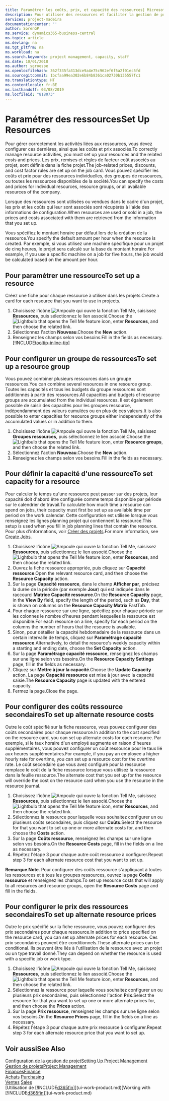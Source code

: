 ```yaml
---
title: Paramétrer les coûts, prix, et capacité des ressources| Microsoft Docs
description: Pour utiliser des ressources et faciliter la gestion de projets, vous spécifiez les coûts et les prix des différents ressources ou groupes de ressources, et définissez la capacité ressource.
services: project-madeira
documentationcenter: ''
author: SorenGP
ms.service: dynamics365-business-central
ms.topic: article
ms.devlang: na
ms.tgt_pltfrm: na
ms.workload: na
ms.search.keywords: project management, capacity, staff
ms.date: 10/01/2018
ms.author: sgroespe
ms.openlocfilehash: 362f335fa313dce9a4e75c962ef6f5a2f01ec5fd
ms.sourcegitcommit: 1bcfaa99ea302e6b84b8361ca02730b135557fc1
ms.translationtype: HT
ms.contentlocale: fr-BE
ms.lasthandoff: 03/08/2019
ms.locfileid: "818073"
---
```

# <a name="set-up-resources"></a><span data-ttu-id="f80e1-103">Paramétrer des ressources</span><span class="sxs-lookup"><span data-stu-id="f80e1-103">Set Up Resources</span></span>
<span data-ttu-id="f80e1-104">Pour gérer correctement les activités liées aux ressources, vous devez configurer ces dernières, ainsi que les coûts et prix associés.</span><span class="sxs-lookup"><span data-stu-id="f80e1-104">To correctly manage resource activities, you must set up your resources and the related costs and prices.</span></span> <span data-ttu-id="f80e1-105">Les prix, remises et règles de facteur coût associés au projet, sont définis dans la fiche projet.</span><span class="sxs-lookup"><span data-stu-id="f80e1-105">The job-related prices, discounts, and cost factor rules are set up on the job card.</span></span> <span data-ttu-id="f80e1-106">Vous pouvez spécifier les coûts et prix pour des ressources individuelles, des groupes de ressources, ou toutes les ressources disponibles de la société.</span><span class="sxs-lookup"><span data-stu-id="f80e1-106">You can specify the costs and prices for individual resources, resource groups, or all available resources of the company.</span></span>

<span data-ttu-id="f80e1-107">Lorsque des ressources sont utilisées ou vendues dans le cadre d'un projet, les prix et les coûts qui leur sont associés sont récupérés à l'aide des informations de configuration.</span><span class="sxs-lookup"><span data-stu-id="f80e1-107">When resources are used or sold in a job, the prices and costs associated with them are retrieved from the information that you set up.</span></span>

<span data-ttu-id="f80e1-108">Vous spécifiez le montant horaire par défaut lors de la création de la ressource.</span><span class="sxs-lookup"><span data-stu-id="f80e1-108">You specify the default amount per hour when the resource is created.</span></span> <span data-ttu-id="f80e1-109">Par exemple, si vous utilisez une machine spécifique pour un projet de cinq heures, le projet sera calculé sur la base du montant horaire.</span><span class="sxs-lookup"><span data-stu-id="f80e1-109">For example, if you use a specific machine on a job for five hours, the job would be calculated based on the amount per hour.</span></span>

## <a name="to-set-up-a-resource"></a><span data-ttu-id="f80e1-110">Pour paramétrer une ressource</span><span class="sxs-lookup"><span data-stu-id="f80e1-110">To set up a resource</span></span>
<span data-ttu-id="f80e1-111">Créez une fiche pour chaque ressource à utiliser dans les projets.</span><span class="sxs-lookup"><span data-stu-id="f80e1-111">Create a card for each resource that you want to use in projects.</span></span>

1. <span data-ttu-id="f80e1-112">Choisissez l'icône ![Ampoule qui ouvre la fonction Tell Me](media/ui-search/search_small.png "Dites-moi ce que vous voulez faire"), saisissez **Ressources**, puis sélectionnez le lien associé.</span><span class="sxs-lookup"><span data-stu-id="f80e1-112">Choose the ![Lightbulb that opens the Tell Me feature](media/ui-search/search_small.png "Tell me what you want to do") icon, enter **Resources**, and then choose the related link.</span></span>
2. <span data-ttu-id="f80e1-113">Sélectionnez l'action **Nouveau**.</span><span class="sxs-lookup"><span data-stu-id="f80e1-113">Choose the **New** action.</span></span>
3. <span data-ttu-id="f80e1-114">Renseignez les champs selon vos besoins.</span><span class="sxs-lookup"><span data-stu-id="f80e1-114">Fill in the fields as necessary.</span></span> [!INCLUDE[tooltip-inline-tip](includes/tooltip-inline-tip_md.md)]  

## <a name="to-set-up-a-resource-group"></a><span data-ttu-id="f80e1-115">Pour configurer un groupe de ressources</span><span class="sxs-lookup"><span data-stu-id="f80e1-115">To set up a resource group</span></span>
<span data-ttu-id="f80e1-116">Vous pouvez combiner plusieurs ressources dans un groupe ressources.</span><span class="sxs-lookup"><span data-stu-id="f80e1-116">You can combine several resources in one resource group.</span></span> <span data-ttu-id="f80e1-117">Toutes les capacités et tous les budgets du groupe ressources sont additionnés à partir des ressources.</span><span class="sxs-lookup"><span data-stu-id="f80e1-117">All capacities and budgets of resource groups are accumulated from the individual resources.</span></span> <span data-ttu-id="f80e1-118">Il est également possible de saisir des capacités pour les groupes ressource, indépendamment des valeurs cumulées ou en plus de ces valeurs.</span><span class="sxs-lookup"><span data-stu-id="f80e1-118">It is also possible to enter capacities for resource groups either independently of the accumulated values or in addition to them.</span></span>

1. <span data-ttu-id="f80e1-119">Choisissez l'icône ![Ampoule qui ouvre la fonction Tell Me](media/ui-search/search_small.png "Dites-moi ce que vous voulez faire"), saisissez **Groupes ressources**, puis sélectionnez le lien associé.</span><span class="sxs-lookup"><span data-stu-id="f80e1-119">Choose the ![Lightbulb that opens the Tell Me feature](media/ui-search/search_small.png "Tell me what you want to do") icon, enter **Resource groups**, and then choose the related link.</span></span>
2. <span data-ttu-id="f80e1-120">Sélectionnez l'action **Nouveau**.</span><span class="sxs-lookup"><span data-stu-id="f80e1-120">Choose the **New** action.</span></span>
3. <span data-ttu-id="f80e1-121">Renseignez les champs selon vos besoins.</span><span class="sxs-lookup"><span data-stu-id="f80e1-121">Fill in the fields as necessary.</span></span>

## <a name="to-set-capacity-for-a-resource"></a><span data-ttu-id="f80e1-122">Pour définir la capacité d'une ressource</span><span class="sxs-lookup"><span data-stu-id="f80e1-122">To set capacity for a resource</span></span>
<span data-ttu-id="f80e1-123">Pour calculer le temps qu'une ressource peut passer sur des projets, leur capacité doit d'abord être configurée comme temps disponible par période sur le calendrier de travail.</span><span class="sxs-lookup"><span data-stu-id="f80e1-123">To calculate how much time a resource can spend on jobs, their capacity must first be set up as available time per period on the work calendar.</span></span> <span data-ttu-id="f80e1-124">Cette configuration est utilisée lorsque vous renseignez les lignes planning projet qui contiennent la ressource.</span><span class="sxs-lookup"><span data-stu-id="f80e1-124">This setup is used when you fill in job planning lines that contain the resource.</span></span> <span data-ttu-id="f80e1-125">Pour plus d'informations, voir [Créer des projets](projects-how-create-jobs.md).</span><span class="sxs-lookup"><span data-stu-id="f80e1-125">For more information, see [Create Jobs](projects-how-create-jobs.md).</span></span>

1. <span data-ttu-id="f80e1-126">Choisissez l'icône ![Ampoule qui ouvre la fonction Tell Me](media/ui-search/search_small.png "Dites-moi ce que vous voulez faire"), saisissez **Ressources**, puis sélectionnez le lien associé.</span><span class="sxs-lookup"><span data-stu-id="f80e1-126">Choose the ![Lightbulb that opens the Tell Me feature](media/ui-search/search_small.png "Tell me what you want to do") icon, enter **Resources**, and then choose the related link.</span></span>
2. <span data-ttu-id="f80e1-127">Ouvrez la fiche ressource appropriée, puis cliquez sur **Capacité ressource**.</span><span class="sxs-lookup"><span data-stu-id="f80e1-127">Open the relevant resource card, and then choose the **Resource Capacity** action.</span></span>
3. <span data-ttu-id="f80e1-128">Sur la page **Capacité ressource**, dans le champ **Afficher par**, précisez la durée de la période (par exemple **Jour**) qui est indiquée dans le raccourci **Matrice Capacité ressource**.</span><span class="sxs-lookup"><span data-stu-id="f80e1-128">On the **Resource Capacity** page, in the **View By** field, specify the length of the period, such as **Day**, that is shown on columns on the **Resource Capacity Matrix** FastTab.</span></span>
4. <span data-ttu-id="f80e1-129">Pour chaque ressource sur une ligne, spécifiez pour chaque période sur les colonnes le nombre d'heures pendant lesquelles la ressource est disponible.</span><span class="sxs-lookup"><span data-stu-id="f80e1-129">For each resource on a line, specify for each period on the columns the number of hours that the resource is available.</span></span>
5. <span data-ttu-id="f80e1-130">Sinon, pour détailler la capacité hebdomadaire de la ressource dans un certain intervalle de temps, cliquez sur **Paramétrage capacité ressource**.</span><span class="sxs-lookup"><span data-stu-id="f80e1-130">Alternatively, to detail the resource's weekly capacity within a starting and ending date, choose the **Set Capacity** action.</span></span>
6. <span data-ttu-id="f80e1-131">Sur la page **Paramétrage capacité ressource**, renseignez les champs sur une ligne selon vos besoins.</span><span class="sxs-lookup"><span data-stu-id="f80e1-131">On the **Resource Capacity Settings** page, fill in the fields as necessary.</span></span>
7. <span data-ttu-id="f80e1-132">Cliquez sur **Mettre à jour la capacité**.</span><span class="sxs-lookup"><span data-stu-id="f80e1-132">Choose the **Update Capacity** action.</span></span> <span data-ttu-id="f80e1-133">La page **Capacité ressource** est mise à jour avec la capacité saisie.</span><span class="sxs-lookup"><span data-stu-id="f80e1-133">The **Resource Capacity** page is updated with the entered capacity.</span></span>
8. <span data-ttu-id="f80e1-134">Fermez la page.</span><span class="sxs-lookup"><span data-stu-id="f80e1-134">Close the page.</span></span>

## <a name="to-set-up-alternate-resource-costs"></a><span data-ttu-id="f80e1-135">Pour configurer des coûts ressource secondaires</span><span class="sxs-lookup"><span data-stu-id="f80e1-135">To set up alternate resource costs</span></span>
<span data-ttu-id="f80e1-136">Outre le coût spécifié sur la fiche ressource, vous pouvez configurer des coûts secondaires pour chaque ressource.</span><span class="sxs-lookup"><span data-stu-id="f80e1-136">In addition to the cost specified on the resource card, you can set up alternate costs for each resource.</span></span> <span data-ttu-id="f80e1-137">Par exemple, si le taux horaire d'un employé augmente en raison d'heures supplémentaires, vous pouvez configurer un coût ressource pour le taux lié aux heures supplémentaires.</span><span class="sxs-lookup"><span data-stu-id="f80e1-137">For example, if you pay an employee a higher hourly rate for overtime, you can set up a resource cost for the overtime rate.</span></span> <span data-ttu-id="f80e1-138">Le coût secondaire que vous avez configuré pour la ressource remplace le coût de la fiche ressource lorsque vous utilisez la ressource dans la feuille ressource.</span><span class="sxs-lookup"><span data-stu-id="f80e1-138">The alternate cost that you set up for the resource will override the cost on the resource card when you use the resource in the resource journal.</span></span>

1. <span data-ttu-id="f80e1-139">Choisissez l'icône ![Ampoule qui ouvre la fonction Tell Me](media/ui-search/search_small.png "Dites-moi ce que vous voulez faire"), saisissez **Ressources**, puis sélectionnez le lien associé.</span><span class="sxs-lookup"><span data-stu-id="f80e1-139">Choose the ![Lightbulb that opens the Tell Me feature](media/ui-search/search_small.png "Tell me what you want to do") icon, enter **Resources**, and then choose the related link.</span></span>  
2. <span data-ttu-id="f80e1-140">Sélectionnez la ressource pour laquelle vous souhaitez configurer un ou plusieurs coûts secondaires, puis cliquez sur **Coûts**.</span><span class="sxs-lookup"><span data-stu-id="f80e1-140">Select the resource for that you want to set up one or more alternate costs for, and then choose the **Costs** action.</span></span>  
3. <span data-ttu-id="f80e1-141">Sur la page **Coûts ressource**, renseignez les champs sur une ligne selon vos besoins.</span><span class="sxs-lookup"><span data-stu-id="f80e1-141">On the **Resource Costs** page, fill in the fields on a line as necessary.</span></span>  
4. <span data-ttu-id="f80e1-142">Répétez l'étape 3 pour chaque autre coût ressource à configurer.</span><span class="sxs-lookup"><span data-stu-id="f80e1-142">Repeat step 3 for each alternate resource cost that you want to set up.</span></span>

<span data-ttu-id="f80e1-143">**Remarque**.</span><span class="sxs-lookup"><span data-stu-id="f80e1-143">**Note**.</span></span> <span data-ttu-id="f80e1-144">Pour configurer des coûts ressource s'appliquant à toutes les ressources et à tous les groupes ressources, ouvrez la page **Coûts ressource** et renseignez les champs.</span><span class="sxs-lookup"><span data-stu-id="f80e1-144">To set up resource costs that will apply to all resources and resource groups, open the **Resource Costs** page and fill in the fields.</span></span>

## <a name="to-set-up-alternate-resource-prices"></a><span data-ttu-id="f80e1-145">Pour configurer le prix des ressources secondaires</span><span class="sxs-lookup"><span data-stu-id="f80e1-145">To set up alternate resource prices</span></span>
<span data-ttu-id="f80e1-146">Outre le prix spécifié sur la fiche ressource, vous pouvez configurer des prix secondaires pour chaque ressource.</span><span class="sxs-lookup"><span data-stu-id="f80e1-146">In addition to price specified on the resource card, you can set up alternate prices for each resource.</span></span> <span data-ttu-id="f80e1-147">Ces prix secondaires peuvent être conditionnels.</span><span class="sxs-lookup"><span data-stu-id="f80e1-147">These alternate prices can be conditional.</span></span> <span data-ttu-id="f80e1-148">Ils peuvent être liés à l'utilisation de la ressource avec un projet ou un type travail donné.</span><span class="sxs-lookup"><span data-stu-id="f80e1-148">They can depend on whether the resource is used with a specific job or work type.</span></span>

1. <span data-ttu-id="f80e1-149">Choisissez l'icône ![Ampoule qui ouvre la fonction Tell Me](media/ui-search/search_small.png "Dites-moi ce que vous voulez faire"), saisissez **Ressources**, puis sélectionnez le lien associé.</span><span class="sxs-lookup"><span data-stu-id="f80e1-149">Choose the ![Lightbulb that opens the Tell Me feature](media/ui-search/search_small.png "Tell me what you want to do") icon, enter **Resources**, and then choose the related link.</span></span>
2. <span data-ttu-id="f80e1-150">Sélectionnez la ressource pour laquelle vous souhaitez configurer un ou plusieurs prix secondaires, puis sélectionnez l'action **Prix**.</span><span class="sxs-lookup"><span data-stu-id="f80e1-150">Select the resource for that you want to set up one or more alternate prices for, and then choose the **Prices** action.</span></span>
3. <span data-ttu-id="f80e1-151">Sur la page **Prix ressource**, renseignez les champs sur une ligne selon vos besoins.</span><span class="sxs-lookup"><span data-stu-id="f80e1-151">On the **Resource Prices** page, fill in the fields on a line as necessary.</span></span>
4. <span data-ttu-id="f80e1-152">Répétez l'étape 3 pour chaque autre prix ressource à configurer.</span><span class="sxs-lookup"><span data-stu-id="f80e1-152">Repeat step 3 for each alternate resource price that you want to set up.</span></span>

## <a name="see-also"></a><span data-ttu-id="f80e1-153">Voir aussi</span><span class="sxs-lookup"><span data-stu-id="f80e1-153">See Also</span></span>
[<span data-ttu-id="f80e1-154">Configuration de la gestion de projet</span><span class="sxs-lookup"><span data-stu-id="f80e1-154">Setting Up Project Management</span></span>](projects-setup-projects.md)  
[<span data-ttu-id="f80e1-155">Gestion de projets</span><span class="sxs-lookup"><span data-stu-id="f80e1-155">Project Management</span></span>](projects-manage-projects.md)  
[<span data-ttu-id="f80e1-156">Finances</span><span class="sxs-lookup"><span data-stu-id="f80e1-156">Finance</span></span>](finance.md)  
<span data-ttu-id="f80e1-157">[Achats](purchasing-manage-purchasing.md)       </span><span class="sxs-lookup"><span data-stu-id="f80e1-157">[Purchasing](purchasing-manage-purchasing.md)       </span></span>  
<span data-ttu-id="f80e1-158">[Ventes](sales-manage-sales.md)    </span><span class="sxs-lookup"><span data-stu-id="f80e1-158">[Sales](sales-manage-sales.md)    </span></span>  
<span data-ttu-id="f80e1-159">[Utilisation de [!INCLUDE[d365fin](includes/d365fin_md.md)]](ui-work-product.md)</span><span class="sxs-lookup"><span data-stu-id="f80e1-159">[Working with [!INCLUDE[d365fin](includes/d365fin_md.md)]](ui-work-product.md)</span></span>  
